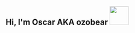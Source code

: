 <h2> Hi, I'm Oscar AKA ozobear <img src="https://media.giphy.com/media/C9jTy6iPH9ZJCnC31w/giphy.gif" width="50"></h2>
